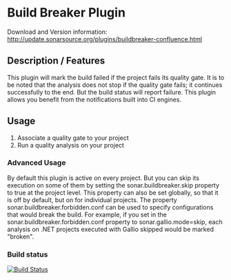 Build Breaker Plugin
====================

Download and Version information: http://update.sonarsource.org/plugins/buildbreaker-confluence.html

## Description / Features
This plugin will mark the build failed if the project fails its quality gate. It is to be noted that the analysis does not stop if the quality gate fails; it continues successfully to the end. But the build status will report failure.
This plugin allows you benefit from the notifications built into CI engines.

## Usage
1. Associate a quality gate to your project
2. Run a quality analysis on your project

### Advanced Usage
By default this plugin is active on every project. But you can skip its execution on some of them by setting the sonar.buildbreaker.skip property to true at the project level. This property can also be set globally, so that it is off by default, but on for individual projects.
The property sonar.buildbreaker.forbidden.conf can be used to specify configurations that would break the build. For example, if you set in the sonar.buildbreaker.forbidden.conf property to sonar.gallio.mode=skip, each analysis on .NET projects executed with Gallio skipped would be marked "broken".

### Build status

[![Build Status](https://api.travis-ci.org/SonarQubeCommunity/sonar-build-breaker.svg)](https://travis-ci.org/SonarQubeCommunity/sonar-build-breaker)
